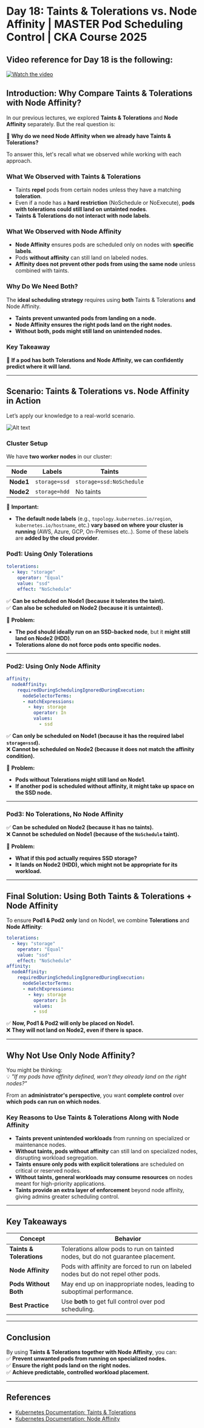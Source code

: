 # Day 18: Taints & Tolerations vs. Node Affinity | MASTER Pod Scheduling Control | CKA Course 2025

## Video reference for Day 18 is the following:
[![Watch the video](https://img.youtube.com/vi/itEINIqjNfE/maxresdefault.jpg)](https://www.youtube.com/watch?v=itEINIqjNfE&ab_channel=CloudWithVarJosh)

## **Introduction: Why Compare Taints & Tolerations with Node Affinity?**

In our previous lectures, we explored **Taints & Tolerations** and **Node Affinity** separately. But the real question is:  

🚀 **Why do we need Node Affinity when we already have Taints & Tolerations?**  

To answer this, let's recall what we observed while working with each approach.

### **What We Observed with Taints & Tolerations**
- Taints **repel** pods from certain nodes unless they have a matching **toleration**.
- Even if a node has a **hard restriction** (NoSchedule or NoExecute), **pods with tolerations could still land on untainted nodes**.
- **Taints & Tolerations do not interact with node labels**.

### **What We Observed with Node Affinity**
- **Node Affinity** ensures pods are scheduled only on nodes with **specific labels**.
- Pods **without affinity** can still land on labeled nodes.
- **Affinity does not prevent other pods from using the same node** unless combined with taints.

### **Why Do We Need Both?**
The **ideal scheduling strategy** requires using **both** Taints & Tolerations **and** Node Affinity.  

- **Taints prevent unwanted pods from landing on a node.**  
- **Node Affinity ensures the right pods land on the right nodes.**  
- **Without both, pods might still land on unintended nodes.**  

### **Key Takeaway**
🚀 **If a pod has both Tolerations and Node Affinity, we can confidently predict where it will land.**  

---

## **Scenario: Taints & Tolerations vs. Node Affinity in Action**

Let’s apply our knowledge to a real-world scenario.  

![Alt text](/images/18a.png)

### **Cluster Setup**
We have **two worker nodes** in our cluster:  

| **Node**  | **Labels**  | **Taints** |
|-----------|------------|------------|
| **Node1** | `storage=ssd` | `storage=ssd:NoSchedule` |
| **Node2** | `storage=hdd` | No taints |

📌 **Important:**  
- **The default node labels** (e.g., `topology.kubernetes.io/region`, `kubernetes.io/hostname`, etc.) **vary based on where your cluster is running** (AWS, Azure, GCP, On-Premises etc..). Some of these labels are **added by the cloud provider**.

### **Pod1: Using Only Tolerations**
```yaml
tolerations:
  - key: "storage"
    operator: "Equal"
    value: "ssd"
    effect: "NoSchedule"
```
✅ **Can be scheduled on Node1 (because it tolerates the taint).**  
✅ **Can also be scheduled on Node2 (because it is untainted).**  

🚨 **Problem:**  
- **The pod should ideally run on an SSD-backed node**, but it **might still land on Node2 (HDD)**.  
- **Tolerations alone do not force pods onto specific nodes.**  

---

### **Pod2: Using Only Node Affinity**
```yaml
affinity:
  nodeAffinity:
    requiredDuringSchedulingIgnoredDuringExecution:
      nodeSelectorTerms:
      - matchExpressions:
        - key: storage
          operator: In
          values:
            - ssd
```
✅ **Can only be scheduled on Node1 (because it has the required label `storage=ssd`).**  
❌ **Cannot be scheduled on Node2 (because it does not match the affinity condition).**  

🚨 **Problem:**  
- **Pods without Tolerations might still land on Node1**.  
- **If another pod is scheduled without affinity, it might take up space on the SSD node.**  

---

### **Pod3: No Tolerations, No Node Affinity**
✅ **Can be scheduled on Node2 (because it has no taints).**  
❌ **Cannot be scheduled on Node1 (because of the `NoSchedule` taint).**  

🚨 **Problem:**  
- **What if this pod actually requires SSD storage?**  
- **It lands on Node2 (HDD), which might not be appropriate for its workload.**  

---

## **Final Solution: Using Both Taints & Tolerations + Node Affinity**
To ensure **Pod1 & Pod2** **only** land on Node1, we combine **Tolerations** and **Node Affinity**:

```yaml
tolerations:
  - key: "storage"
    operator: "Equal"
    value: "ssd"
    effect: "NoSchedule"
affinity:
  nodeAffinity:
    requiredDuringSchedulingIgnoredDuringExecution:
      nodeSelectorTerms:
      - matchExpressions:
        - key: storage
          operator: In
          values:
          - ssd
```
✅ **Now, Pod1 & Pod2 will only be placed on Node1.**  
❌ **They will not land on Node2, even if there is space.**  

---

## **Why Not Use Only Node Affinity?**
You might be thinking:  
💡 *"If my pods have affinity defined, won’t they already land on the right nodes?"*  

From an **administrator's perspective**, you want **complete control** over **which pods can run on which nodes**.  

### **Key Reasons to Use Taints & Tolerations Along with Node Affinity**  
- **Taints prevent unintended workloads** from running on specialized or maintenance nodes.  
- **Without taints, pods without affinity** can still land on specialized nodes, disrupting workload segregation.  
- **Taints ensure only pods with explicit tolerations** are scheduled on critical or reserved nodes.  
- **Without taints, general workloads may consume resources** on nodes meant for high-priority applications.  
- **Taints provide an extra layer of enforcement** beyond node affinity, giving admins greater scheduling control.   

---

## **Key Takeaways**
| **Concept** | **Behavior** |
|-------------|--------------|
| **Taints & Tolerations** | Tolerations allow pods to run on tainted nodes, but do not guarantee placement. |
| **Node Affinity** | Pods with affinity are forced to run on labeled nodes but do not repel other pods. |
| **Pods Without Both** | May end up on inappropriate nodes, leading to suboptimal performance. |
| **Best Practice** | Use **both** to get full control over pod scheduling. |

---

## **Conclusion**
By using **Taints & Tolerations together with Node Affinity**, you can:  
✅ **Prevent unwanted pods from running on specialized nodes.**  
✅ **Ensure the right pods land on the right nodes.**  
✅ **Achieve predictable, controlled workload placement.**  

---

## **References**
- [Kubernetes Documentation: Taints & Tolerations](https://kubernetes.io/docs/concepts/scheduling-eviction/taint-and-toleration/)
- [Kubernetes Documentation: Node Affinity](https://kubernetes.io/docs/concepts/scheduling-eviction/assign-pod-node/)